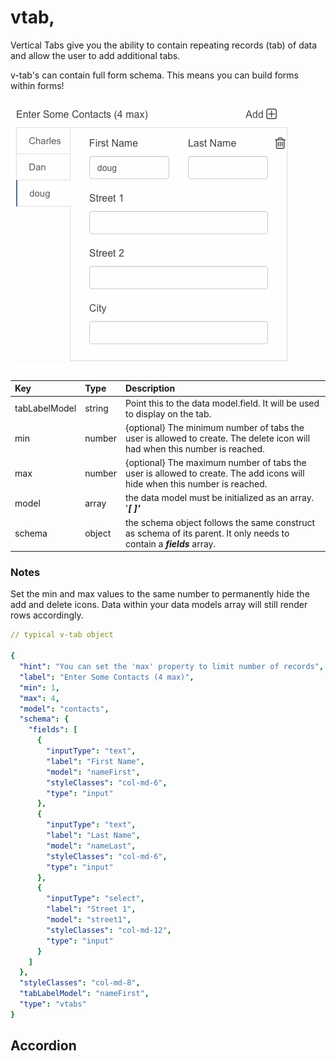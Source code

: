 # vtab,

Vertical Tabs give you the ability to contain repeating records \(tab\) of data and allow the user to add additional tabs.

v-tab's can contain full form schema. This means you can build forms within forms!

![](../../.gitbook/assets/screen-shot-2017-09-06-at-11.39.51-pm.png)

| Key | Type | Description |
| :--- | :--- | :--- |
| tabLabelModel | string | Point this to the data model.field. It will be used to display on the tab. |
| min | number | {optional} The minimum number of tabs the user is allowed to create. The delete icon will had when this number is reached. |
| max | number | {optional} The maximum number of tabs the user is allowed to create. The add icons will hide when this number is reached. |
| model | array | the data model must be initialized as an array. '_**\[  \]'**_ |
| schema | object | the schema object follows the same construct as schema of its parent. It only needs to contain a _**fields**_ array. |

### Notes

Set the min and max values to the same number to permanently hide the add and delete icons. Data within your data models array will still render rows accordingly.

```yaml
// typical v-tab object

{
  "hint": "You can set the 'max' property to limit number of records",
  "label": "Enter Some Contacts (4 max)",
  "min": 1,
  "max": 4,
  "model": "contacts",
  "schema": {
    "fields": [
      {
        "inputType": "text",
        "label": "First Name",
        "model": "nameFirst",
        "styleClasses": "col-md-6",
        "type": "input"
      },
      {
        "inputType": "text",
        "label": "Last Name",
        "model": "nameLast",
        "styleClasses": "col-md-6",
        "type": "input"
      },
      {
        "inputType": "select",
        "label": "Street 1",
        "model": "street1",
        "styleClasses": "col-md-12",
        "type": "input"
      }
    ]
  },
  "styleClasses": "col-md-8",
  "tabLabelModel": "nameFirst",
  "type": "vtabs"
}
```

## Accordion

